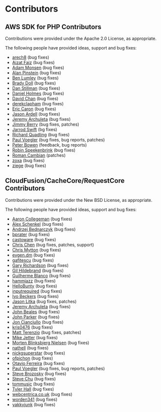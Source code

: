 # Contributors

## AWS SDK for PHP Contributors

Contributions were provided under the Apache 2.0 License, as appropriate.

The following people have provided ideas, support and bug fixes:

* [arech8](http://developer.amazonwebservices.com/connect/profile.jspa?userID=154435) (bug fixes)
* [Aizat Faiz](http://aizatto.com) (bug fixes)
* [Adam Monsen](https://github.com/meonkeys) (bug fixes)
* [Alan Pinstein](https://github.com/apinstein) (bug fixes)
* [Ben Lumley](http://github.com/benlumley) (bug fixes)
* [Brady Doll](https://github.com/bradydoll) (bug fixes)
* [Dan Stillman](https://github.com/dstillman) (bug fixes)
* [Daniel Holmes](https://github.com/danielholmes) (bug fixes)
* [David Chan](http://www.chandeeland.org) (bug fixes)
* [derekclapham](https://github.com/derekclapham) (bug fixes)
* [Eric Caron](http://www.ericcaron.com) (bug fixes)
* [Jason Ardell](http://ardell.posterous.com/) (bug fixes)
* [Jeremy Archuleta](http://code.google.com/u/jeremy.archuleta/) (bug fixes)
* [Jimmy Berry](http://blog.boombatower.com/) (bug fixes, patches)
* [Jarrod Swift](https://github.com/jswift) (bg fixes)
* [Richard Quadling](https://github.com/RichardQuadling) (bug fixes)
* [Paul Voegler](mailto:voegler@gmx.de) (bug fixes, bug reports, patches)
* [Peter Bowen](http://github.com/pzb) (feedback, bug reports)
* [Robin Speekenbrink](https://github.com/fruitl00p) (bug fixes)
* [Roman Cambian](https://github.com/rcambien) (patches)
* [zoxa](https://github.com/zoxa) (bug fixes)
* [ziege](https://github.com/ziege) (bug fixes)

## CloudFusion/CacheCore/RequestCore Contributors

Contributions were provided under the New BSD License, as appropriate.

The following people have provided ideas, support and bug fixes:

* [Aaron Collegeman](http://blog.aaroncollegeman.com) (bug fixes)
* [Alex Schenkel](http://code.google.com/u/alex.schenkel/) (bug fixes)
* [Andrzej Bednarczyk](http://kreo-consulting.com) (bug fixes)
* [bprater](http://code.google.com/u/bprater/) (bug fixes)
* [castoware](http://code.google.com/u/castoware/) (bug fixes)
* [Chris Chen](http://github.com/chrischen) (bug fixes, patches, support)
* [Chris Mytton](http://hecticjeff.net) (bug fixes)
* [evgen.dm](http://code.google.com/u/evgen.dm/) (bug fixes)
* [gafitescu](http://code.google.com/u/gafitescu/) (bug fixes)
* [Gary Richardson](http://code.google.com/u/gary.richardson/) (bug fixes)
* [Gil Hildebrand](http://squidoo.com) (bug fixes)
* [Guilherme Blanco](http://blog.bisna.com) (bug fixes)
* [hammjazz](http://code.google.com/u/hammjazz/) (bug fixes)
* [HelloBunty](http://code.google.com/u/HelloBunty/) (bug fixes)
* [inputrequired](http://code.google.com/u/inputrequired/) (bug fixes)
* [Ivo Beckers](http://infopractica.nl) (bug fixes)
* [Jason Litka](http://jasonlitka.com) (bug fixes, patches)
* [Jeremy Archuleta](http://code.google.com/u/jeremy.archuleta/) (bug fixes)
* [John Beales](http://johnbeales.com) (bug fixes)
* [John Parker](http://code.google.com/u/john3parker/) (bug fixes)
* [Jon Cianciullo](http://code.google.com/u/jon.cianciullo/) (bug fixes)
* [kris0476](http://code.google.com/u/kris0476/) (bug fixes)
* [Matt Terenzio](http://jour.nali.st/blog) (bug fixes, patches)
* [Mike Jetter](http://mbjetter.com) (bug fixes)
* [Morten Blinksbjerg Nielsen](http://mbn.dk) (bug fixes)
* [nathell](http://code.google.com/u/nathell/) (bug fixes)
* [nickgsuperstar](http://code.google.com/u/nickgsuperstar/) (bug fixes)
* [ofpichon](http://code.google.com/u/ofpichon/) (bug fixes)
* [Otavio Ferreira](http://otaviofff.me) (bug fixes)
* [Paul Voegler](mailto:voegler@gmx.de) (bug fixes, bug reports, patches)
* [Steve Brozosky](http://code.google.com/u/@UBZWSlJVBxhHXAN1/) (bug fixes)
* [Steve Chu](http://stevechu.org) (bug fixes)
* [tommusic](http://code.google.com/u/tommusic/) (bug fixes)
* [Tyler Hall](http://clickontyler.com) (bug fixes)
* [webcentrica.co.uk](http://code.google.com/u/@VhBQQldUBBBEXAF1/) (bug fixes)
* [worden341](http://github.com/worden341) (bug fixes)
* [yakkyjunk](http://code.google.com/u/yakkyjunk/) (bug fixes)
